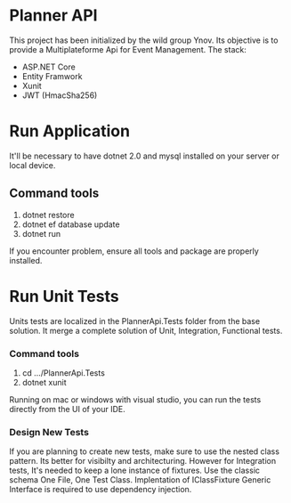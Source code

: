 # Planner API

This project has been initialized by the wild group Ynov. Its objective is to provide a Multiplateforme Api for Event Management.
The stack: 
 - ASP.NET Core
 - Entity Framwork
 - Xunit
 - JWT (HmacSha256)
 
# Run Application

It'll be necessary to have dotnet 2.0 and mysql installed on your server or local device. 

## Command tools

 1. dotnet restore
 2. dotnet ef database update
 3. dotnet run

If you encounter problem, ensure all tools and package are properly installed.

# Run Unit Tests

Units tests are localized in the PlannerApi.Tests folder from the base solution. It merge a complete solution of Unit, Integration, Functional tests.

### Command tools

 1. cd .../PlannerApi.Tests
 2. dotnet xunit

Running on mac or windows with visual studio, you can run the tests directly from the UI of your IDE.

### Design New Tests

If you are planning to create new tests, make sure to use the nested class pattern. Its better for visibilty and architecturing.
However for Integration tests, It's needed to keep a lone instance of fixtures. Use the classic schema One File, One Test Class.
Implentation of IClassFixture<T> Generic Interface is required to use dependency injection.
